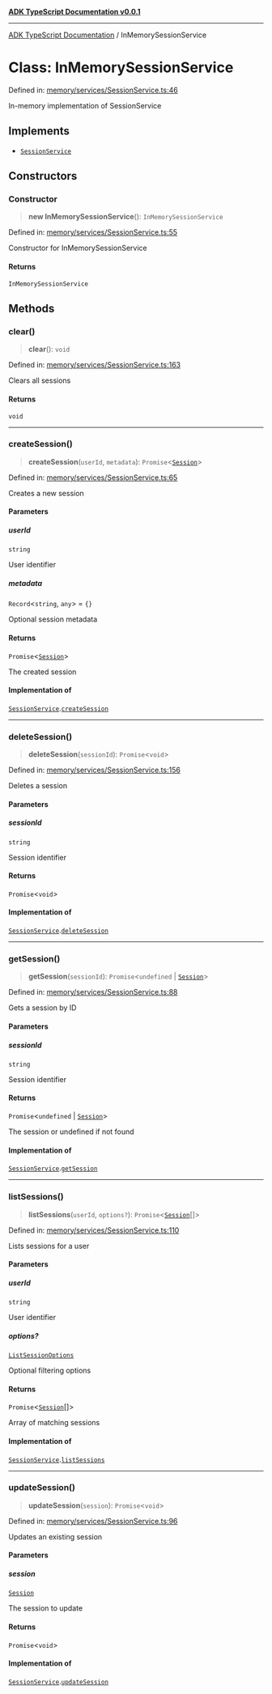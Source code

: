 [**ADK TypeScript Documentation v0.0.1**](../README.md)

***

[ADK TypeScript Documentation](../globals.md) / InMemorySessionService

# Class: InMemorySessionService

Defined in: [memory/services/SessionService.ts:46](https://github.com/pontus-devoteam/adk-typescript/blob/debe65286edf8e899c3500f5b5966544d2447b8d/src/memory/services/SessionService.ts#L46)

In-memory implementation of SessionService

## Implements

- [`SessionService`](../interfaces/SessionService.md)

## Constructors

### Constructor

> **new InMemorySessionService**(): `InMemorySessionService`

Defined in: [memory/services/SessionService.ts:55](https://github.com/pontus-devoteam/adk-typescript/blob/debe65286edf8e899c3500f5b5966544d2447b8d/src/memory/services/SessionService.ts#L55)

Constructor for InMemorySessionService

#### Returns

`InMemorySessionService`

## Methods

### clear()

> **clear**(): `void`

Defined in: [memory/services/SessionService.ts:163](https://github.com/pontus-devoteam/adk-typescript/blob/debe65286edf8e899c3500f5b5966544d2447b8d/src/memory/services/SessionService.ts#L163)

Clears all sessions

#### Returns

`void`

***

### createSession()

> **createSession**(`userId`, `metadata`): `Promise`\<[`Session`](../interfaces/Session.md)\>

Defined in: [memory/services/SessionService.ts:65](https://github.com/pontus-devoteam/adk-typescript/blob/debe65286edf8e899c3500f5b5966544d2447b8d/src/memory/services/SessionService.ts#L65)

Creates a new session

#### Parameters

##### userId

`string`

User identifier

##### metadata

`Record`\<`string`, `any`\> = `{}`

Optional session metadata

#### Returns

`Promise`\<[`Session`](../interfaces/Session.md)\>

The created session

#### Implementation of

[`SessionService`](../interfaces/SessionService.md).[`createSession`](../interfaces/SessionService.md#createsession)

***

### deleteSession()

> **deleteSession**(`sessionId`): `Promise`\<`void`\>

Defined in: [memory/services/SessionService.ts:156](https://github.com/pontus-devoteam/adk-typescript/blob/debe65286edf8e899c3500f5b5966544d2447b8d/src/memory/services/SessionService.ts#L156)

Deletes a session

#### Parameters

##### sessionId

`string`

Session identifier

#### Returns

`Promise`\<`void`\>

#### Implementation of

[`SessionService`](../interfaces/SessionService.md).[`deleteSession`](../interfaces/SessionService.md#deletesession)

***

### getSession()

> **getSession**(`sessionId`): `Promise`\<`undefined` \| [`Session`](../interfaces/Session.md)\>

Defined in: [memory/services/SessionService.ts:88](https://github.com/pontus-devoteam/adk-typescript/blob/debe65286edf8e899c3500f5b5966544d2447b8d/src/memory/services/SessionService.ts#L88)

Gets a session by ID

#### Parameters

##### sessionId

`string`

Session identifier

#### Returns

`Promise`\<`undefined` \| [`Session`](../interfaces/Session.md)\>

The session or undefined if not found

#### Implementation of

[`SessionService`](../interfaces/SessionService.md).[`getSession`](../interfaces/SessionService.md#getsession)

***

### listSessions()

> **listSessions**(`userId`, `options?`): `Promise`\<[`Session`](../interfaces/Session.md)[]\>

Defined in: [memory/services/SessionService.ts:110](https://github.com/pontus-devoteam/adk-typescript/blob/debe65286edf8e899c3500f5b5966544d2447b8d/src/memory/services/SessionService.ts#L110)

Lists sessions for a user

#### Parameters

##### userId

`string`

User identifier

##### options?

[`ListSessionOptions`](../interfaces/ListSessionOptions.md)

Optional filtering options

#### Returns

`Promise`\<[`Session`](../interfaces/Session.md)[]\>

Array of matching sessions

#### Implementation of

[`SessionService`](../interfaces/SessionService.md).[`listSessions`](../interfaces/SessionService.md#listsessions)

***

### updateSession()

> **updateSession**(`session`): `Promise`\<`void`\>

Defined in: [memory/services/SessionService.ts:96](https://github.com/pontus-devoteam/adk-typescript/blob/debe65286edf8e899c3500f5b5966544d2447b8d/src/memory/services/SessionService.ts#L96)

Updates an existing session

#### Parameters

##### session

[`Session`](../interfaces/Session.md)

The session to update

#### Returns

`Promise`\<`void`\>

#### Implementation of

[`SessionService`](../interfaces/SessionService.md).[`updateSession`](../interfaces/SessionService.md#updatesession)
